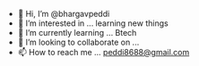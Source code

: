 - 👋 Hi, I’m @bhargavpeddi
- 👀 I’m interested in ...    learning new things
- 🌱 I’m currently learning ...   Btech
- 💞️ I’m looking to collaborate on ... 
- 📫 How to reach me ...        peddi8688@gmail.com

<!---
bhargavpeddi/bhargavpeddi is a ✨ special ✨ repository because its `README.md` (this file) appears on your GitHub profile.
You can click the Preview link to take a look at your changes.
--->
